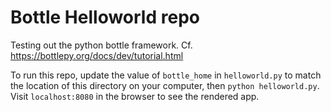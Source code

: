 # Bottle Helloworld repo

Testing out the python bottle framework. Cf. https://bottlepy.org/docs/dev/tutorial.html

To run this repo, update the value of `bottle_home` in `helloworld.py` to match the location of this directory on your computer, then `python helloworld.py`. Visit `localhost:8080` in the browser to see the rendered app.
